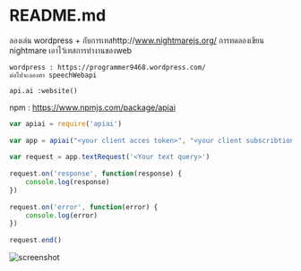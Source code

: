 # README.md
ลองเล่น wordpress + กับการเทสhttp://www.nightmarejs.org/
การทดลองเขียน nightmare เอาไว้เทสการทำงานของweb 

    wordpress : https://programmer9468.wordpress.com/
    ต่อไปจะลองทำ speechWebapi



```
api.ai :website()
```
npm : https://www.npmjs.com/package/apiai

```javascript
var apiai = require('apiai')
 
var app = apiai("<your client acces token>", "<your client subscribtion key>")
 
var request = app.textRequest('<Your text query>')
 
request.on('response', function(response) {
    console.log(response)
})
 
request.on('error', function(error) {
    console.log(error)
})
 
request.end()
```
[id]: https://camo.githubusercontent.com/c7a3810cd59b15375246e5468b46cdecd18edbb9/687474703a2f2f692e696d6775722e636f6d2f57574c596f2e676966 "Optional title attribute"

![ screenshot](https://camo.githubusercontent.com/c7a3810cd59b15375246e5468b46cdecd18edbb9/687474703a2f2f692e696d6775722e636f6d2f57574c596f2e676966)

